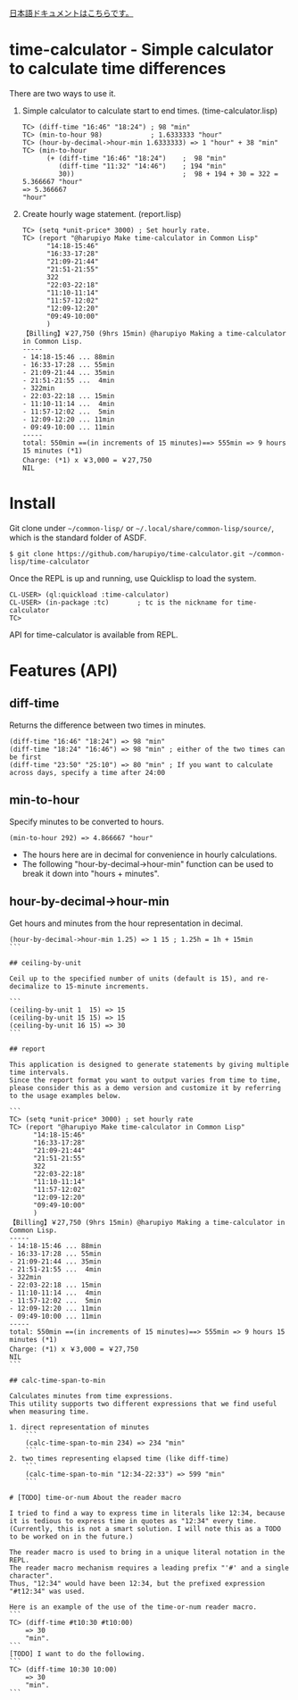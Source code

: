 [日本語ドキュメントはこちらです。](/README_ja.md)

# time-calculator - Simple calculator to calculate time differences

There are two ways to use it.

1. Simple calculator to calculate start to end times. (time-calculator.lisp)
	```
	TC> (diff-time "16:46" "18:24") ; 98 "min"
	TC> (min-to-hour 98)			; 1.6333333 "hour"
	TC> (hour-by-decimal->hour-min 1.6333333) => 1 "hour" + 38 "min"
	TC> (min-to-hour
		  (+ (diff-time "16:46" "18:24")	;  98 "min"
			 (diff-time "11:32" "14:46")	; 194 "min"
			 30))							;  98 + 194 + 30 = 322 = 5.366667 "hour"
	=> 5.366667
	"hour"
	```
2. Create hourly wage statement. (report.lisp)
	```
	TC> (setq *unit-price* 3000) ; Set hourly rate.
	TC> (report "@harupiyo Make time-calculator in Common Lisp"
		  "14:18-15:46"
		  "16:33-17:28"        
		  "21:09-21:44"        
		  "21:51-21:55"        
		  322
		  "22:03-22:18"        
		  "11:10-11:14"        
		  "11:57-12:02"        
		  "12:09-12:20"        
		  "09:49-10:00"
		  )
	【Billing】￥27,750 (9hrs 15min) @harupiyo Making a time-calculator in Common Lisp.
	-----
	- 14:18-15:46 ... 88min
	- 16:33-17:28 ... 55min
	- 21:09-21:44 ... 35min
	- 21:51-21:55 ...  4min
	- 322min
	- 22:03-22:18 ... 15min
	- 11:10-11:14 ...  4min
	- 11:57-12:02 ...  5min
	- 12:09-12:20 ... 11min
	- 09:49-10:00 ... 11min
	-----
	total: 550min ==(in increments of 15 minutes)==> 555min => 9 hours 15 minutes (*1)
	Charge: (*1) x ￥3,000 = ￥27,750
	NIL
	```

# Install

Git clone under `~/common-lisp/` or `~/.local/share/common-lisp/source/`, which is the standard folder of ASDF.

```
$ git clone https://github.com/harupiyo/time-calculator.git ~/common-lisp/time-calculator
```

Once the REPL is up and running, use Quicklisp to load the system.

```
CL-USER> (ql:quickload :time-calculator)
CL-USER> (in-package :tc)		; tc is the nickname for time-calculator
TC>
```

API for time-calculator is available from REPL.

# Features (API)

## diff-time

Returns the difference between two times in minutes.

```
(diff-time "16:46" "18:24") => 98 "min"
(diff-time "18:24" "16:46") => 98 "min" ; either of the two times can be first
(diff-time "23:50" "25:10") => 80 "min" ; If you want to calculate across days, specify a time after 24:00
```

## min-to-hour

Specify minutes to be converted to hours.

```
(min-to-hour 292) => 4.866667 "hour"
```

- The hours here are in decimal for convenience in hourly calculations.
- The following "hour-by-decimal->hour-min" function can be used to break it down into "hours + minutes".

## hour-by-decimal->hour-min

Get hours and minutes from the hour representation in decimal.

````
(hour-by-decimal->hour-min 1.25) => 1 15 ; 1.25h = 1h + 15min
```

## ceiling-by-unit

Ceil up to the specified number of units (default is 15), and re-decimalize to 15-minute increments.

```
(ceiling-by-unit 1  15) => 15
(ceiling-by-unit 15 15) => 15
(ceiling-by-unit 16 15) => 30
```

## report

This application is designed to generate statements by giving multiple time intervals.
Since the report format you want to output varies from time to time, please consider this as a demo version and customize it by referring to the usage examples below.

```
TC> (setq *unit-price* 3000) ; set hourly rate
TC> (report "@harupiyo Make time-calculator in Common Lisp"
	  "14:18-15:46"
	  "16:33-17:28"        
	  "21:09-21:44"        
	  "21:51-21:55"        
	  322
	  "22:03-22:18"        
	  "11:10-11:14"        
	  "11:57-12:02"        
	  "12:09-12:20"        
	  "09:49-10:00"
	  )
【Billing】￥27,750 (9hrs 15min) @harupiyo Making a time-calculator in Common Lisp.
-----
- 14:18-15:46 ... 88min
- 16:33-17:28 ... 55min
- 21:09-21:44 ... 35min
- 21:51-21:55 ...  4min
- 322min
- 22:03-22:18 ... 15min
- 11:10-11:14 ...  4min
- 11:57-12:02 ...  5min
- 12:09-12:20 ... 11min
- 09:49-10:00 ... 11min
-----
total: 550min ==(in increments of 15 minutes)==> 555min => 9 hours 15 minutes (*1)
Charge: (*1) x ￥3,000 = ￥27,750
NIL
```

## calc-time-span-to-min

Calculates minutes from time expressions.
This utility supports two different expressions that we find useful when measuring time.

1. direct representation of minutes
	```
	(calc-time-span-to-min 234) => 234 "min"
	```
2. two times representing elapsed time (like diff-time)
	```
	(calc-time-span-to-min "12:34-22:33") => 599 "min"
	```

# [TODO] time-or-num About the reader macro

I tried to find a way to express time in literals like 12:34, because it is tedious to express time in quotes as "12:34" every time.
(Currently, this is not a smart solution. I will note this as a TODO to be worked on in the future.)

The reader macro is used to bring in a unique literal notation in the REPL.
The reader macro mechanism requires a leading prefix "'#' and a single character".
Thus, "12:34" would have been 12:34, but the prefixed expression "#t12:34" was used.

Here is an example of the use of the time-or-num reader macro.
```
TC> (diff-time #t10:30 #t10:00)
	=> 30
	"min".
```
[TODO] I want to do the following.
```
TC> (diff-time 10:30 10:00)
	=> 30
	"min".
```

